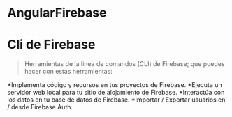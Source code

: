 # AngularFirebase


# Cli de Firebase
>Herramientas de la linea de comandos (CLI) de Firebase; que puedes hacer con estas herramientas:

*Implementa código y recursos en tus proyectos de Firebase.
*Ejecuta un servidor web local para tu sitio de alojamiento de Firebase.
*Interactúa con los datos en tu base de datos de Firebase.
*Importar / Exportar usuarios en / desde Firebase Auth.


